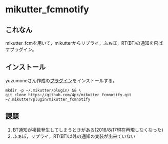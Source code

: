 # mikutter_fcmnotify
## これなん
mikutter_fcmを用いて，mikutterからリプライ，ふぁぼ，RT(BT)の通知を飛ばすプラグイン。
## インストール
yuzumoneさん作成の[プラグイン](https://github.com/yuzumone/mikutter_fcm)をインストールする。

```
mkdir -p ~/.mikutter/plugin/ && \
git clone https://github.com/4pk/mikutter_fcmnotify.git ~/.mikutter/plugin/mikutter_fcmnotify
```
## 課題
1. BT通知が複数発生してしまうときがある(2018/8/17現在再現しなくなった)  
2. ふぁぼ，リプライ，RT(BT)以外の通知の実装が出来ていない
